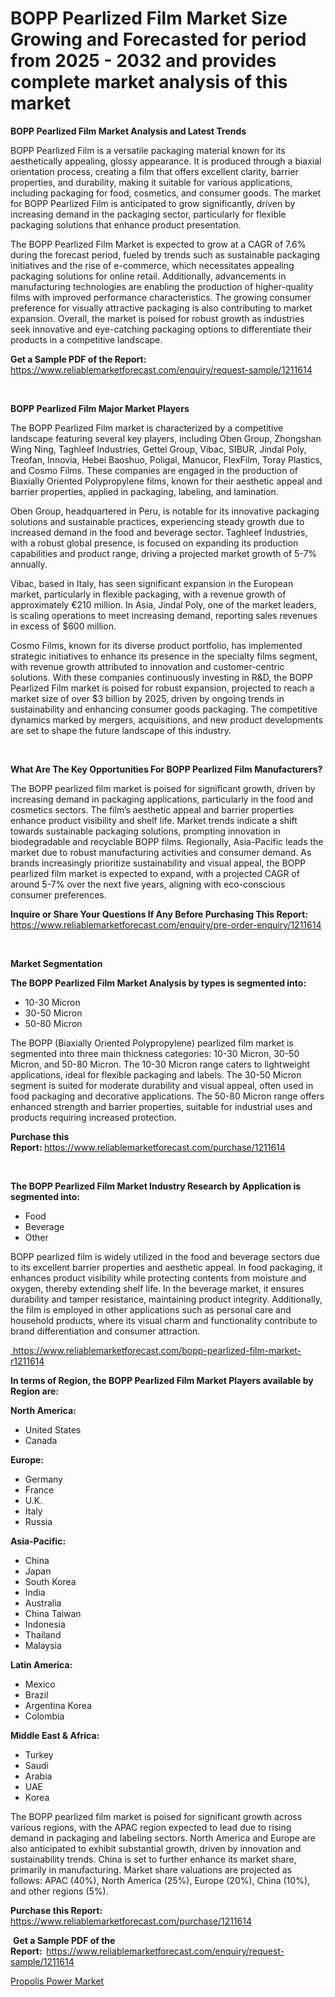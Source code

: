 <p><h1>BOPP Pearlized Film Market Size Growing and Forecasted for period from 2025 - 2032 and provides complete market analysis of this market</h1></p><p><strong>BOPP Pearlized Film Market Analysis and Latest Trends</strong></p>
<p><p>BOPP Pearlized Film is a versatile packaging material known for its aesthetically appealing, glossy appearance. It is produced through a biaxial orientation process, creating a film that offers excellent clarity, barrier properties, and durability, making it suitable for various applications, including packaging for food, cosmetics, and consumer goods. The market for BOPP Pearlized Film is anticipated to grow significantly, driven by increasing demand in the packaging sector, particularly for flexible packaging solutions that enhance product presentation.</p><p>The BOPP Pearlized Film Market is expected to grow at a CAGR of 7.6% during the forecast period, fueled by trends such as sustainable packaging initiatives and the rise of e-commerce, which necessitates appealing packaging solutions for online retail. Additionally, advancements in manufacturing technologies are enabling the production of higher-quality films with improved performance characteristics. The growing consumer preference for visually attractive packaging is also contributing to market expansion. Overall, the market is poised for robust growth as industries seek innovative and eye-catching packaging options to differentiate their products in a competitive landscape.</p></p>
<p><strong>Get a Sample PDF of the Report:&nbsp;</strong> <a href="https://www.reliablemarketforecast.com/enquiry/request-sample/1211614?utm_campaign=2455&utm_medium=2&utm_source=Github&utm_content=ia&utm_term=24032025&utm_id=bopp-pearlized-film">https://www.reliablemarketforecast.com/enquiry/request-sample/1211614</a></p>
<p>&nbsp;</p>
<p><strong>BOPP Pearlized Film Major Market Players</strong></p>
<p><p>The BOPP Pearlized Film market is characterized by a competitive landscape featuring several key players, including Oben Group, Zhongshan Wing Ning, Taghleef Industries, Gettel Group, Vibac, SIBUR, Jindal Poly, Treofan, Innovia, Hebei Baoshuo, Poligal, Manucor, FlexFilm, Toray Plastics, and Cosmo Films. These companies are engaged in the production of Biaxially Oriented Polypropylene films, known for their aesthetic appeal and barrier properties, applied in packaging, labeling, and lamination.</p><p>Oben Group, headquartered in Peru, is notable for its innovative packaging solutions and sustainable practices, experiencing steady growth due to increased demand in the food and beverage sector. Taghleef Industries, with a robust global presence, is focused on expanding its production capabilities and product range, driving a projected market growth of 5-7% annually.</p><p>Vibac, based in Italy, has seen significant expansion in the European market, particularly in flexible packaging, with a revenue growth of approximately €210 million. In Asia, Jindal Poly, one of the market leaders, is scaling operations to meet increasing demand, reporting sales revenues in excess of $600 million.</p><p>Cosmo Films, known for its diverse product portfolio, has implemented strategic initiatives to enhance its presence in the specialty films segment, with revenue growth attributed to innovation and customer-centric solutions. With these companies continuously investing in R&D, the BOPP Pearlized Film market is poised for robust expansion, projected to reach a market size of over $3 billion by 2025, driven by ongoing trends in sustainability and enhancing consumer goods packaging. The competitive dynamics marked by mergers, acquisitions, and new product developments are set to shape the future landscape of this industry.</p></p>
<p>&nbsp;</p>
<p><strong>What Are The Key Opportunities For BOPP Pearlized Film Manufacturers?</strong></p>
<p><p>The BOPP pearlized film market is poised for significant growth, driven by increasing demand in packaging applications, particularly in the food and cosmetics sectors. The film’s aesthetic appeal and barrier properties enhance product visibility and shelf life. Market trends indicate a shift towards sustainable packaging solutions, prompting innovation in biodegradable and recyclable BOPP films. Regionally, Asia-Pacific leads the market due to robust manufacturing activities and consumer demand. As brands increasingly prioritize sustainability and visual appeal, the BOPP pearlized film market is expected to expand, with a projected CAGR of around 5-7% over the next five years, aligning with eco-conscious consumer preferences.</p></p>
<p><strong>Inquire or Share Your Questions If Any Before Purchasing This Report:</strong> <a href="https://www.reliablemarketforecast.com/enquiry/pre-order-enquiry/1211614?utm_campaign=2455&utm_medium=2&utm_source=Github&utm_content=ia&utm_term=24032025&utm_id=bopp-pearlized-film">https://www.reliablemarketforecast.com/enquiry/pre-order-enquiry/1211614</a></p>
<p>&nbsp;</p>
<p><strong>Market Segmentation</strong></p>
<p><strong>The BOPP Pearlized Film Market Analysis by types is segmented into:</strong></p>
<p><ul><li>10-30 Micron</li><li>30-50 Micron</li><li>50-80 Micron</li></ul></p>
<p><p>The BOPP (Biaxially Oriented Polypropylene) pearlized film market is segmented into three main thickness categories: 10-30 Micron, 30-50 Micron, and 50-80 Micron. The 10-30 Micron range caters to lightweight applications, ideal for flexible packaging and labels. The 30-50 Micron segment is suited for moderate durability and visual appeal, often used in food packaging and decorative applications. The 50-80 Micron range offers enhanced strength and barrier properties, suitable for industrial uses and products requiring increased protection.</p></p>
<p><strong>Purchase this Report:&nbsp;</strong><a href="https://www.reliablemarketforecast.com/purchase/1211614?utm_campaign=2455&utm_medium=2&utm_source=Github&utm_content=ia&utm_term=24032025&utm_id=bopp-pearlized-film">https://www.reliablemarketforecast.com/purchase/1211614</a></p>
<p>&nbsp;</p>
<p><strong>The BOPP Pearlized Film Market Industry Research by Application is segmented into:</strong></p>
<p><ul><li>Food</li><li>Beverage</li><li>Other</li></ul></p>
<p><p>BOPP pearlized film is widely utilized in the food and beverage sectors due to its excellent barrier properties and aesthetic appeal. In food packaging, it enhances product visibility while protecting contents from moisture and oxygen, thereby extending shelf life. In the beverage market, it ensures durability and tamper resistance, maintaining product integrity. Additionally, the film is employed in other applications such as personal care and household products, where its visual charm and functionality contribute to brand differentiation and consumer attraction.</p></p>
<p><a href="https://www.reliablemarketforecast.com/bopp-pearlized-film-market-r1211614?utm_campaign=2455&utm_medium=2&utm_source=Github&utm_content=ia&utm_term=24032025&utm_id=bopp-pearlized-film">&nbsp;https://www.reliablemarketforecast.com/bopp-pearlized-film-market-r1211614</a></p>
<p><strong>In terms of Region, the BOPP Pearlized Film Market Players available by Region are:</strong></p>
<p>
    <p> <strong> North America: </strong>
        <ul>
            <li>United States</li>
            <li>Canada</li>
        </ul>
        </p> 
    <p> <strong> Europe: </strong>
        <ul>
            <li>Germany</li>
            <li>France</li>
            <li>U.K.</li>
            <li>Italy</li>
            <li>Russia</li>
        </ul>
        </p> 
    <p> <strong> Asia-Pacific: </strong>
        <ul>
            <li>China</li>
            <li>Japan</li>
            <li>South Korea</li>
            <li>India</li>
            <li>Australia</li>
            <li>China Taiwan</li>
            <li>Indonesia</li>
            <li>Thailand</li>
            <li>Malaysia</li>
        </ul>
        </p> 
    <p> <strong> Latin America: </strong>
        <ul>
            <li>Mexico</li>
            <li>Brazil</li>
            <li>Argentina Korea</li>
            <li>Colombia</li>
        </ul>
        </p> 
    <p> <strong> Middle East & Africa: </strong>
        <ul>
            <li>Turkey</li>
            <li>Saudi</li>
            <li>Arabia</li>
            <li>UAE</li>
            <li>Korea</li>
        </ul>
    </p>
    </p>
<p><p>The BOPP pearlized film market is poised for significant growth across various regions, with the APAC region expected to lead due to rising demand in packaging and labeling sectors. North America and Europe are also anticipated to exhibit substantial growth, driven by innovation and sustainability trends. China is set to further enhance its market share, primarily in manufacturing. Market share valuations are projected as follows: APAC (40%), North America (25%), Europe (20%), China (10%), and other regions (5%).</p></p>
<p><strong>Purchase this Report: </strong><a href="https://www.reliablemarketforecast.com/purchase/1211614?utm_campaign=2455&utm_medium=2&utm_source=Github&utm_content=ia&utm_term=24032025&utm_id=bopp-pearlized-film">https://www.reliablemarketforecast.com/purchase/1211614</a></p>
<p>&nbsp;<strong>Get a Sample PDF of the Report:&nbsp;&nbsp;</strong><a href="https://www.reliablemarketforecast.com/enquiry/request-sample/1211614?utm_campaign=2455&utm_medium=2&utm_source=Github&utm_content=ia&utm_term=24032025&utm_id=bopp-pearlized-film">https://www.reliablemarketforecast.com/enquiry/request-sample/1211614</a></p>
<p><strong></strong></p>
<p><p><a href="https://github.com/bramsklizas/Market-Research-Report-List-1/blob/main/propolis-power-market.md?utm_campaign=2455&utm_medium=2&utm_source=Github&utm_content=ia&utm_term=24032025&utm_id=bopp-pearlized-film">Propolis Power Market</a></p></p>